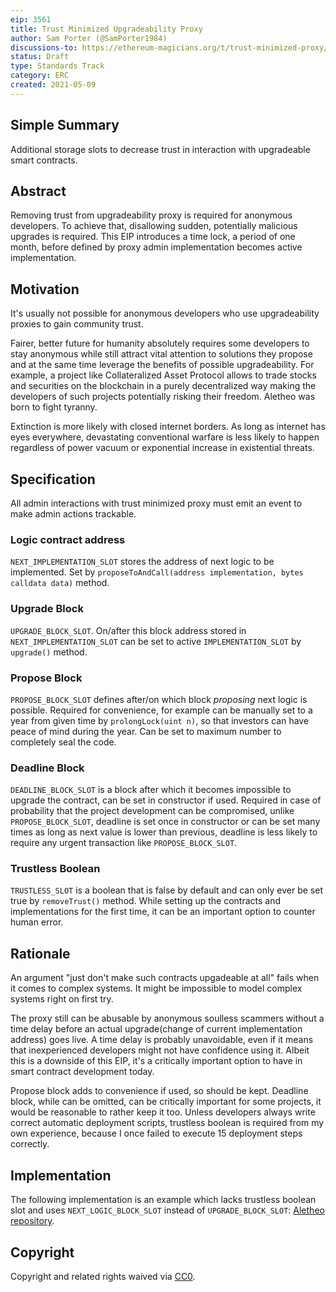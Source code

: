 ```yaml
---
eip: 3561
title: Trust Minimized Upgradeability Proxy
author: Sam Porter (@SamPorter1984)
discussions-to: https://ethereum-magicians.org/t/trust-minimized-proxy/5742
status: Draft
type: Standards Track
category: ERC
created: 2021-05-09
---
```


## Simple Summary
Additional storage slots to decrease trust in interaction with upgradeable smart contracts.

## Abstract
Removing trust from upgradeability proxy is required for anonymous developers. To achieve that, disallowing sudden, potentially malicious upgrades is required. This EIP introduces a time lock, a period of one month, before defined by proxy admin implementation becomes active implementation.

## Motivation
It's usually not possible for anonymous developers who use upgradeability proxies to gain community trust.

Fairer, better future for humanity absolutely requires some developers to stay anonymous while still attract vital attention to solutions they propose and at the same time leverage the benefits of possible upgradeability. For example, a project like Collateralized Asset Protocol allows to trade stocks and securities on the blockchain in a purely decentralized way making the developers of such projects potentially risking their freedom. Aletheo was born to fight tyranny.

Extinction is more likely with closed internet borders. As long as internet has eyes everywhere, devastating conventional warfare is less likely to happen regardless of power vacuum or exponential increase in existential threats.

## Specification

All admin interactions with trust minimized proxy must emit an event to make admin actions trackable. 

### Logic contract address

`NEXT_IMPLEMENTATION_SLOT` stores the address of next logic to be implemented. Set by `proposeToAndCall(address implementation, bytes calldata data)` method.

### Upgrade Block

`UPGRADE_BLOCK_SLOT`. On/after this block address stored in `NEXT_IMPLEMENTATION_SLOT` can be set to active `IMPLEMENTATION_SLOT` by `upgrade()` method.

### Propose Block

`PROPOSE_BLOCK_SLOT` defines after/on which block *proposing* next logic is possible. Required for convenience, for example can be manually set to a year from given time by `prolongLock(uint n)`, so that investors can have peace of mind during the year. Can be set to maximum number to completely seal the code.

### Deadline Block
`DEADLINE_BLOCK_SLOT` is a block after which it becomes impossible to upgrade the contract, can be set in constructor if used. Required in case of probability that the project development can be compromised, unlike `PROPOSE_BLOCK_SLOT`, deadline is set once in constructor or can be set many times as long as next value is lower than previous, deadline is less likely to require any urgent transaction like `PROPOSE_BLOCK_SLOT`.

### Trustless Boolean
`TRUSTLESS_SLOT` is a boolean that is false by default and can only ever be set true by `removeTrust()` method. While setting up the contracts and implementations for the first time, it can be an important option to counter human error.

## Rationale
An argument "just don't make such contracts upgadeable at all" fails when it comes to complex systems. It might be impossible to model complex systems right on first try.

The proxy still can be abusable by anonymous soulless scammers without a time delay before an actual upgrade(change of current implementation address) goes live. A time delay is probably unavoidable, even if it means that inexperienced developers might not have confidence using it. Albeit this is a downside of this EIP, it's a critically important option to have in smart contract development today.

Propose block adds to convenience if used, so should be kept. Deadline block, while can be omitted, can be critically important for some projects, it would be reasonable to rather keep it too. Unless developers always write correct automatic deployment scripts, trustless boolean is required from my own experience, because I once failed to execute 15 deployment steps correctly.


## Implementation
The following implementation is an example which lacks trustless boolean slot and uses `NEXT_LOGIC_BLOCK_SLOT` instead of `UPGRADE_BLOCK_SLOT`: [Aletheo repository](https://github.com/SamPorter1984/Aletheo/blob/e06e1b7229c099e4a834c032b9ee91e870ac5c32/contracts/TrustMinimizedProxy.sol).

## Copyright
Copyright and related rights waived via [CC0](https://creativecommons.org/publicdomain/zero/1.0/).
